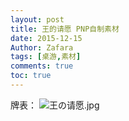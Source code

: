 ```yaml
---
layout: post
title: 王的请愿 PNP自制素材
date: 2015-12-15
Author: Zafara
tags: [桌游,素材]
comments: true
toc: true
---
```


牌表：
![王の请愿.jpg](https://i.loli.net/2020/12/30/trSj3sYVFXaib4I.jpg)
